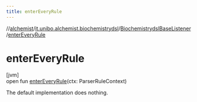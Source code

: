 ```yaml
---
title: enterEveryRule
---
```

//[alchemist](../../../index.html)/[it.unibo.alchemist.biochemistrydsl](../index.html)/[BiochemistrydslBaseListener](index.html)/[enterEveryRule](enter-every-rule.html)



# enterEveryRule



[jvm]\
open fun [enterEveryRule](enter-every-rule.html)(ctx: ParserRuleContext)



The default implementation does nothing.




